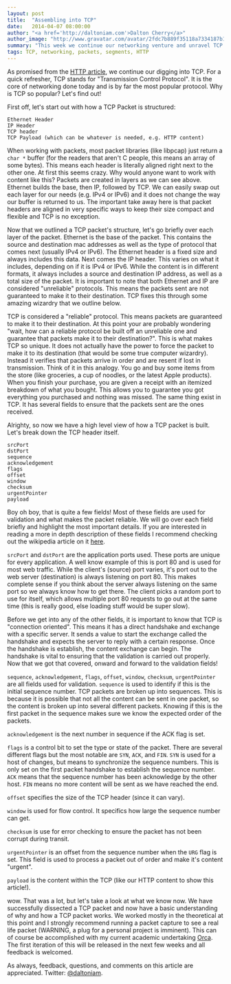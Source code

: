 ```yaml
---
layout: post
title:  "Assembling into TCP"
date:   2014-04-07 08:00:00
author: "<a href='http://daltoniam.com'>Dalton Cherry</a>"
author_image: "http://www.gravatar.com/avatar/2fdc7b889f35118a7334187b15c5b957.png?r=x&amp;s=320"
summary: "This week we continue our networking venture and unravel TCP."
tags: TCP, networking, packets, segments, HTTP
---
```


As promised from the [HTTP article](HTTP-REST-networking.html), we continue our digging into TCP. For a quick refresher, TCP stands for "Transmission Control Protocol". It is the core of networking done today and is by far the most popular protocol. Why is TCP so popular? Let's find out!

First off, let's start out with how a TCP Packet is structured:

```
Ethernet Header
IP Header
TCP header
TCP Payload (which can be whatever is needed, e.g. HTTP content)
```

When working with packets, most packet libraries (like libpcap) just return a `char *` buffer (for the readers that aren't C people, this means an array of some bytes). This means each header is literally aligned right next to the other one. At first this seems crazy. Why would anyone want to work with content like this? Packets are created in layers as we can see above. Ethernet builds the base, then IP, followed by TCP. We can easily swap out each layer for our needs (e.g. IPv4 or IPv6) and it does not change the way our buffer is returned to us. The important take away here is that packet headers are aligned in very specific ways to keep their size compact and flexible and TCP is no exception.

Now that we outlined a TCP packet's structure, let's go briefly over each layer of the packet. Ethernet is the base of the packet. This contains the source and destination mac addresses as well as the type of protocol that comes next (usually IPv4 or IPv6). The Ethernet header is a fixed size and always includes this data. Next comes the IP header. This varies on what it includes, depending on if it is IPv4 or IPv6. While the content is in different formats, it always includes a source and destination IP address, as well as a total size of the packet. It is important to note that both Ethernet and IP are considered "unreliable" protocols. This means the packets sent are not guaranteed to make it to their destination. TCP fixes this through some amazing wizardry that we outline below.

TCP is considered a "reliable" protocol. This means packets are guaranteed to make it to their destination. At this point your are probably wondering "wait, how can a reliable protocol be built off an unreliable one and guarantee that packets make it to their destination?". This is what makes TCP so unique. It does not actually have the power to force the packet to make it to its destination (that would be some true computer wizardry). Instead it verifies that packets arrive in order and are resent if lost in transmission. Think of it in this analogy. You go and buy some items from the store (like groceries, a cup of noodles, or the latest Apple products). When you finish your purchase, you are given a receipt with an itemized breakdown of what you bought. This allows you to guarantee you got everything you purchased and nothing was missed. The same thing exist in TCP. It has several fields to ensure that the packets sent are the ones received.

Alrighty, so now we have a high level view of how a TCP packet is built. Let's break down the TCP header itself.


```
srcPort
dstPort
sequence
acknowledgement
flags
offset
window
checksum
urgentPointer
payload
```

Boy oh boy, that is quite a few fields! Most of these fields are used for validation and what makes the packet reliable. We will go over each field briefly and highlight the most important details. If you are interested in reading a more in depth description of these fields I recommend checking out the wikipedia article on it [here](http://en.wikipedia.org/wiki/Transmission_Control_Protocol).

`srcPort` and `dstPort` are the application ports used. These ports are unique for every application. A well know example of this is port 80 and is used for most web traffic. While the client's (source) port varies, it's port out to the web server (destination) is always listening on port 80. This makes complete sense if you think about the server always listening on the same port so we always know how to get there. The client picks a random port to use for itself, which allows multiple port 80 requests to go out at the same time (this is really good, else loading stuff would be super slow).

Before we get into any of the other fields, it is important to know that TCP is "connection oriented". This means it has a direct handshake and exchange with a specific server. It sends a value to start the exchange called the handshake and expects the server to reply with a certain response. Once the handshake is establish, the content exchange can begin. The handshake is vital to ensuring that the validation is carried out properly. Now that we got that covered, onward and forward to the validation fields!



`sequence`, `acknowledgement`, `flags`, `offset`, `window`, `checksum`, `urgentPointer` are all fields used for validation. `sequence` is used to identify if this is the initial sequence number. TCP packets are broken up into sequences. This is because it is possible that not all the content can be sent in one packet, so the content is broken up into several different packets. Knowing if this is the first packet in the sequence makes sure we know the expected order of the packets.

`acknowledgement` is the next number in sequence if the ACK flag is set.

`flags` is a control bit to set the type or state of the packet. There are several different flags but the most notable are `SYN`, `ACK`, and `FIN`. `SYN` is used for a host of changes, but means to synchronize the sequence numbers. This is only set on the first packet handshake to establish the sequence number. `ACK` means that the sequence number has been acknowledge by the other host. `FIN` means no more content will be sent as we have reached the end.

`offset` specifies the size of the TCP header (since it can vary).

`window` is used for flow control. It specifics how large the sequence number can get.

`checksum` is use for error checking to ensure the packet has not been corrupt during transit.

`urgentPointer` is an offset from the sequence number when the `URG` flag is set. This field is used to process a packet out of order and make it's content "urgent".

`payload` is the content within the TCP (like our HTTP content to show this article!).

wow. That was a lot, but let's take a look at what we know now. We have successfully dissected a TCP packet and now have a basic understanding of why and how a TCP packet works. We worked mostly in the theoretical at this point and I strongly recommend running a packet capture to see a real life packet (WARNING, a plug for a personal project is imminent). This can of course be accomplished with my current academic undertaking [Orca](https://github.com/Vluxe/Orca). The first iteration of this will be released in the next few weeks and all feedback is welcomed.

As always, feedback, questions, and comments on this article are appreciated. Twitter: [@daltoniam](https://twitter.com/daltoniam).



